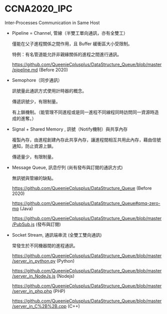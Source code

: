 # CCNA2020_IPC
Inter-Processes Communication in Same Host

* Pipeline = Channel, 管線（半雙工單向通訊，亦有全雙工）

  僅能在父子進程關係之間作用，且 Buffer 緩衝區大小受限制。
  
  特例：有名管道能允許非親緣關係的進程之間進行通訊。
  
  https://github.com/QueenieCplusplus/DataStructure_Queue/blob/master/pipeline.md (Before 2020)

* Semophore（同步通訊）

  訊號量此通訊方式使用計時器的概念。

  傳遞訊號少，有限制量。
  
  有上鎖機制。（能管理不同進程或是同一進程不同線程同時訪問同一資源時造成的進奪。）
  
* Signal + Shared Memory , 訊號（Notify機制）與共享內存

  複製內存，由進程創建內存此共享內存，讓進程間相互共用此內存，藉由信號通知，防止資源上鎖。
  
  傳遞量少，有限制量。
  
* Message Queue, 訊息佇列 (尚有發布與訂閱的通訊方式)

  無訊號與管線的缺點。
  
  https://github.com/QueenieCplusplus/DataStructure_Queue (Before 2020)
  
  https://github.com/QueenieCplusplus/DataStructure_Queue#qmq-zero-mq (Java)
  
  https://github.com/QueenieCplusplus/DataStructure_Queue/blob/master/PubSub.js (發布與訂閱)

* Socket Stream, 通訊端串流 (全雙工雙向通訊)

  常發生於不同機器間的進程通訊。
  
  https://github.com/QueenieCplusplus/DataStructure_Queue/blob/master/server_in_python.py (Python)
  
  https://github.com/QueenieCplusplus/DataStructure_Queue/blob/master/server_in_NodeJs.js (Nodejs)
  
  https://github.com/QueenieCplusplus/DataStructure_Queue/blob/master/server_in_php.php (PHP)
  
  https://github.com/QueenieCplusplus/DataStructure_Queue/blob/master/server_in_C%2B%2B.cpp (C++)
  





